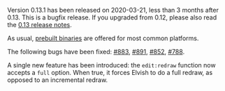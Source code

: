 Version 0.13.1 has been released on 2020-03-21, less than 3 months after 0.13.
This is a bugfix release. If you upgraded from 0.12, please also read the
[0.13 release notes](0.13-release-notes.html).

As usual, [prebuilt binaries](https://elv.sh/get) are offered for most common
platforms.

The following bugs have been fixed: [#883](https://b.elv.sh/883),
[#891](https://b.elv.sh/891), [#852](https://b.elv.sh/852),
[#788](https://b.elv.sh/788).

A single new feature has been introduced: the `edit:redraw` function now accepts
a `full` option. When true, it forces Elvish to do a full redraw, as opposed to
an incremental redraw.
